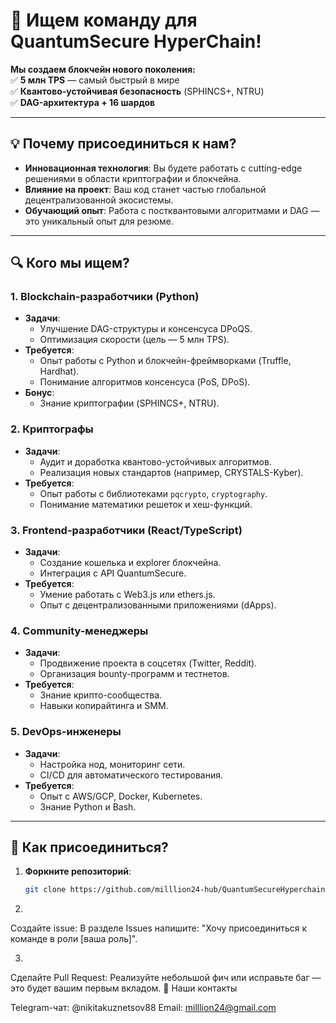 # 🚀 Ищем команду для QuantumSecure HyperChain!

**Мы создаем блокчейн нового поколения:**  
✅ **5 млн TPS** — самый быстрый в мире  
✅ **Квантово-устойчивая безопасность** (SPHINCS+, NTRU)  
✅ **DAG-архитектура + 16 шардов**  

---

## 💡 Почему присоединиться к нам?
- **Инновационная технология**: Вы будете работать с cutting-edge решениями в области криптографии и блокчейна.  
- **Влияние на проект**: Ваш код станет частью глобальной децентрализованной экосистемы.  
- **Обучающий опыт**: Работа с постквантовыми алгоритмами и DAG — это уникальный опыт для резюме.  

---

## 🔍 Кого мы ищем?
### 1. **Blockchain-разработчики (Python)**
- **Задачи**:  
  - Улучшение DAG-структуры и консенсуса DPoQS.  
  - Оптимизация скорости (цель — 5 млн TPS).  
- **Требуется**:  
  - Опыт работы с Python и блокчейн-фреймворками (Truffle, Hardhat).  
  - Понимание алгоритмов консенсуса (PoS, DPoS).  
- **Бонус**:  
  - Знание криптографии (SPHINCS+, NTRU).  

### 2. **Криптографы**
- **Задачи**:  
  - Аудит и доработка квантово-устойчивых алгоритмов.  
  - Реализация новых стандартов (например, CRYSTALS-Kyber).  
- **Требуется**:  
  - Опыт работы с библиотеками `pqcrypto`, `cryptography`.  
  - Понимание математики решеток и хеш-функций.  

### 3. **Frontend-разработчики (React/TypeScript)**
- **Задачи**:  
  - Создание кошелька и explorer блокчейна.  
  - Интеграция с API QuantumSecure.  
- **Требуется**:  
  - Умение работать с Web3.js или ethers.js.  
  - Опыт с децентрализованными приложениями (dApps).  

### 4. **Community-менеджеры**
- **Задачи**:  
  - Продвижение проекта в соцсетях (Twitter, Reddit).  
  - Организация bounty-программ и тестнетов.  
- **Требуется**:  
  - Знание крипто-сообщества.  
  - Навыки копирайтинга и SMM.  

### 5. **DevOps-инженеры**
- **Задачи**:  
  - Настройка нод, мониторинг сети.  
  - CI/CD для автоматического тестирования.  
- **Требуется**:  
  - Опыт с AWS/GCP, Docker, Kubernetes.  
  - Знание Python и Bash.  

---

## 📜 Как присоединиться?
1. **Форкните репозиторий**:  
   ```bash
   git clone https://github.com/milllion24-hub/QuantumSecureHyperchain.git
2.
Создайте issue:
В разделе Issues напишите:
"Хочу присоединиться к команде в роли [ваша роль]".

3.
Сделайте Pull Request:
Реализуйте небольшой фич или исправьте баг — это будет вашим первым вкладом.
📢 Наши контакты

Telegram-чат: @nikitakuznetsov88
Email: milllion24@gmail.com
